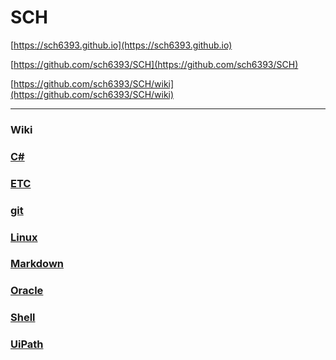 SCH
===

[https://sch6393.github.io](https://sch6393.github.io)

[https://github.com/sch6393/SCH](https://github.com/sch6393/SCH)

[https://github.com/sch6393/SCH/wiki](https://github.com/sch6393/SCH/wiki)

---

### Wiki
### [C#](./CSharp/README.md)
### [ETC](./ETC/README.md)
### [git](./git/README.md)
### [Linux](./Linux/README.md)
### [Markdown](https://ja.wikipedia.org/wiki/Markdown)
### [Oracle](./Oracle/README.md)
### [Shell](./Shell/README.md)
### [UiPath](./UiPath/README.md)

